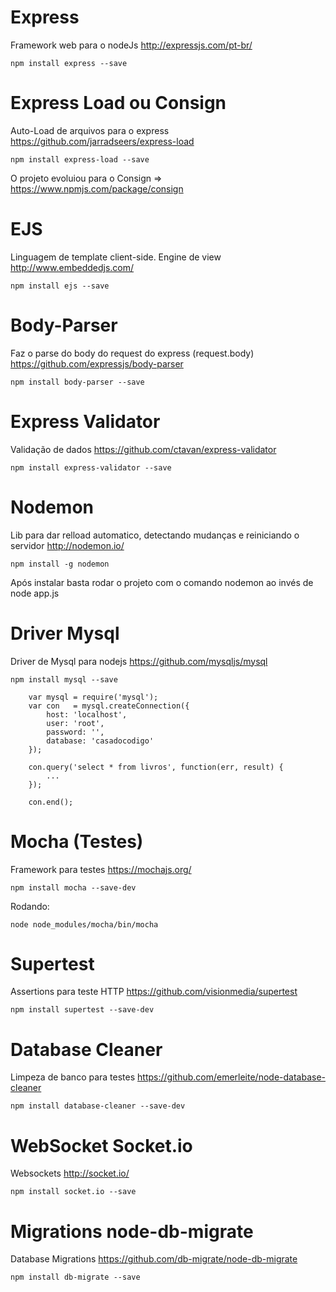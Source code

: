 # Express 

Framework web para o nodeJs http://expressjs.com/pt-br/

`npm install express --save`

# Express Load ou Consign

Auto-Load de arquivos para o express https://github.com/jarradseers/express-load

`npm install express-load --save`

O projeto evoluiou para o Consign => https://www.npmjs.com/package/consign

# EJS

Linguagem de template client-side. Engine de view http://www.embeddedjs.com/

`npm install ejs --save`


# Body-Parser

Faz o parse do body do request do express (request.body) https://github.com/expressjs/body-parser

`npm install body-parser --save`

# Express Validator

Validação de dados https://github.com/ctavan/express-validator

`npm install express-validator --save`

# Nodemon

Lib para dar relload automatico, detectando mudanças e reiniciando o servidor http://nodemon.io/

`npm install -g nodemon`

Após instalar basta rodar o projeto com o comando nodemon ao invés de node app.js

# Driver Mysql 

Driver de Mysql para nodejs https://github.com/mysqljs/mysql

`npm install mysql --save`

```
    var mysql = require('mysql');
    var con   = mysql.createConnection({
        host: 'localhost',
        user: 'root',
        password: '',
        database: 'casadocodigo'
    }); 

    con.query('select * from livros', function(err, result) {
        ...
    });

    con.end();
```

# Mocha (Testes)

Framework para testes https://mochajs.org/

`npm install mocha --save-dev`

Rodando: 

`node node_modules/mocha/bin/mocha`

# Supertest 

Assertions para teste HTTP  https://github.com/visionmedia/supertest

`npm install supertest --save-dev`

# Database Cleaner

Limpeza de banco para testes https://github.com/emerleite/node-database-cleaner

`npm install database-cleaner --save-dev`

# WebSocket Socket.io

Websockets http://socket.io/

`npm install socket.io --save`

# Migrations node-db-migrate

Database Migrations https://github.com/db-migrate/node-db-migrate

`npm install db-migrate --save`


